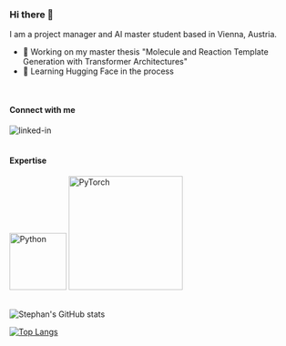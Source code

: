 ### Hi there 👋

I am a project manager and AI master student based in Vienna, Austria.

- 🔭 Working on my master thesis "Molecule and Reaction Template Generation with Transformer Architectures"
- 🌱 Learning Hugging Face in the process
<br>

#### Connect with me

[<img align="left" alt="linked-in" src="https://img.shields.io/badge/linkedin-%230077B5.svg?&style=for-the-badge&logo=linkedin&logoColor=white" />](https://www.linkedin.com/in/stephanholzgruber)
<br>
<br>

#### Expertise

<img src="https://www.python.org/static/community_logos/python-logo-master-v3-TM.png" alt="Python" width="100"/>
<img src ="https://raw.githubusercontent.com/pytorch/pytorch/master/docs/source/_static/img/pytorch-logo-dark.png", alt="PyTorch" width="200"/>

<br>
<br>

![Stephan's GitHub stats](https://github-readme-stats.vercel.app/api?username=hogru&show_icons=true&theme=transparent)

[![Top Langs](https://github-readme-stats.vercel.app/api/top-langs/?username=hogru)](https://github.com/anuraghazra/github-readme-stats)

<!--
<img align="left" alt="react" src="(https://img.shields.io/badge/Python-3-blue)" />

**hogru/hogru** is a ✨ _special_ ✨ repository because its `README.md` (this file) appears on your GitHub profile.

Here are some ideas to get you started:

- 🔭 I’m currently working on ...
- 🌱 I’m currently learning ...
- 👯 I’m looking to collaborate on ...
- 🤔 I’m looking for help with ...
- 💬 Ask me about ...
- 📫 How to reach me: ...
- 😄 Pronouns: ...
- ⚡ Fun fact: ...
-->
